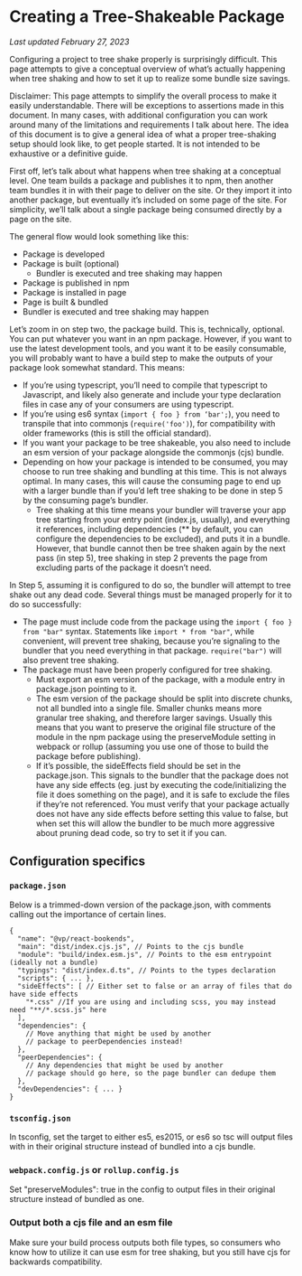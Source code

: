# Creating a Tree-Shakeable Package
_Last updated February 27, 2023_

Configuring a project to tree shake properly is surprisingly difficult. This page attempts to give a conceptual overview of what’s actually happening when tree shaking and how to set it up to realize some bundle size savings.

Disclaimer: This page attempts to simplify the overall process to make it easily understandable. There will be exceptions to assertions made in this document. In many cases, with additional configuration you can work around many of the limitations and requirements I talk about here. The idea of this document is to give a general idea of what a proper tree-shaking setup should look like, to get people started. It is not intended to be exhaustive or a definitive guide.

First off, let’s talk about what happens when tree shaking at a conceptual level. One team builds a package and publishes it to npm, then another team bundles it in with their page to deliver on the site. Or they import it into another package, but eventually it’s included on some page of the site. For simplicity, we’ll talk about a single package being consumed directly by a page on the site.

The general flow would look something like this:
* Package is developed
* Package is built (optional)
  * Bundler is executed and tree shaking may happen
* Package is published in npm
* Package is installed in page
* Page is built & bundled
* Bundler is executed and tree shaking may happen

Let’s zoom in on step two, the package build. This is, technically, optional. You can put whatever you want in an npm package. However, if you want to use the latest development tools, and you want it to be easily consumable, you will probably want to have a build step to make the outputs of your package look somewhat standard. This means:
* If you’re using typescript, you’ll need to compile that typescript to Javascript, and likely also generate and include your type declaration files in case any of your consumers are using typescript.
* If you’re using es6 syntax (`import { foo } from ‘bar';`), you need to transpile that into commonjs (`require('foo')`), for compatibility with older frameworks (this is still the official standard).
* If you want your package to be tree shakeable, you also need to include an esm version of your package alongside the commonjs (cjs) bundle.
* Depending on how your package is intended to be consumed, you may choose to run tree shaking and bundling at this time. This is not always optimal. In many cases, this will cause the consuming page to end up with a larger bundle than if you’d left tree shaking to be done in step 5 by the consuming page’s bundler.
  * Tree shaking at this time means your bundler will traverse your app tree starting from your entry point (index.js, usually), and everything it references, including dependencies (** by default, you can configure the dependencies to be excluded), and puts it in a bundle. However, that bundle cannot then be tree shaken again by the next pass (in step 5), tree shaking in step 2 prevents the page from excluding parts of the package it doesn’t need.

In Step 5, assuming it is configured to do so, the bundler will attempt to tree shake out any dead code. Several things must be managed properly for it to do so successfully:
* The page must include code from the package using the `import { foo } from "bar"` syntax. Statements like `import * from "bar"`, while convenient, will prevent tree shaking, because you’re signaling to the bundler that you need everything in that package. `require("bar")` will also prevent tree shaking.
* The package must have been properly configured for tree shaking.
  * Must export an esm version of the package, with a module entry in package.json pointing to it.
  * The esm version of the package should be split into discrete chunks, not all bundled into a single file. Smaller chunks means more granular tree shaking, and therefore larger savings. Usually this means that you want to preserve the original file structure of the module in the npm package using the preserveModule setting in webpack or rollup (assuming you use one of those to build the package before publishing).
  * If it’s possible, the sideEffects field should be set in the package.json. This signals to the bundler that the package does not have any side effects (eg. just by executing the code/initializing the file it does something on the page), and it is safe to exclude the files if they’re not referenced. You must verify that your package actually does not have any side effects before setting this value to false, but when set this will allow the bundler to be much more aggressive about pruning dead code, so try to set it if you can.

## Configuration specifics
### `package.json`
Below is a trimmed-down version of the package.json, with comments calling out the importance of certain lines.

```
{
  "name": "@vp/react-bookends",
  "main": "dist/index.cjs.js", // Points to the cjs bundle
  "module": "build/index.esm.js", // Points to the esm entrypoint (ideally not a bundle)
  "typings": "dist/index.d.ts", // Points to the types declaration
  "scripts": { ... },
  "sideEffects": [ // Either set to false or an array of files that do have side effects
    "*.css" //If you are using and including scss, you may instead need "**/*.scss.js" here
  ],
  "dependencies": {
    // Move anything that might be used by another
    // package to peerDependencies instead!
  },
  "peerDependencies": {
    // Any dependencies that might be used by another
    // package should go here, so the page bundler can dedupe them
  },
  "devDependencies": { ... }
}
```

### `tsconfig.json`
In tsconfig, set the target to either es5, es2015, or es6 so tsc will output files with in their original structure instead of bundled into a cjs bundle.

### `webpack.config.js` or `rollup.config.js`
Set "preserveModules": true in the config to output files in their original structure instead of bundled as one.

### Output both a cjs file and an esm file
Make sure your build process outputs both file types, so consumers who know how to utilize it can use esm for tree shaking, but you still have cjs for backwards compatibility.
